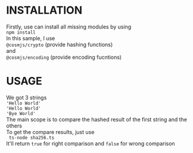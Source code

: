 # INSTALLATION

Firstly, use can install all missing modules by using <br>
``` npm install ``` <br>
In this sample, I use <br>
 `@cosmjs/crypto` (provide hashing functions) <br>
 and <br>
 `@cosmjs/encoding` (provide encoding fucntions) <br>

# USAGE

We got 3 strings <br>
`'Hello World'`<br>
`'Hello World'`<br>
`'Bye World'`<br>
The main scope is to compare the hashed result of the first string and the others 
<br>
To get the compare results, just use
<br>
``` ts-node sha256.ts```
<br>
It'll return `true` for right comparison and `false` for wrong comparison


